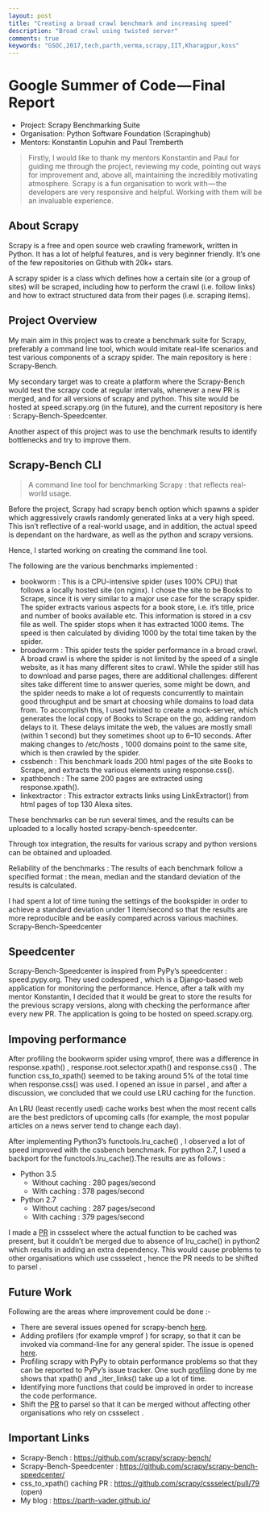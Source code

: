 ```yaml
---
layout: post
title: "Creating a broad crawl benchmark and increasing speed"
description: "Broad crawl using twisted server"
comments: true
keywords: "GSOC,2017,tech,parth,verma,scrapy,IIT,Kharagpur,koss"
---
```


# Google Summer of Code — Final Report

* Project: Scrapy Benchmarking Suite
* Organisation: Python Software Foundation (Scrapinghub)
* Mentors: Konstantin Lopuhin and Paul Tremberth

>Firstly, I would like to thank my mentors Konstantin and Paul for guiding me through the project, reviewing my code, pointing out ways for improvement and, above all, maintaining the incredibly motivating atmosphere.
Scrapy is a fun organisation to work with — the developers are very responsive and helpful. Working with them will be an invaluable experience.
## About Scrapy

Scrapy is a free and open source web crawling framework, written in Python. It has a lot of helpful features, and is very beginner friendly. It’s one of the few repositories on Github with 20k+ stars.

A scrapy spider is a class which defines how a certain site (or a group of sites) will be scraped, including how to perform the crawl (i.e. follow links) and how to extract structured data from their pages (i.e. scraping items).

## Project Overview

My main aim in this project was to create a benchmark suite for Scrapy, preferably a command line tool, which would imitate real-life scenarios and test various components of a scrapy spider. The main repository is here : Scrapy-Bench.

My secondary target was to create a platform where the Scrapy-Bench would test the scrapy code at regular intervals, whenever a new PR is merged, and for all versions of scrapy and python. This site would be hosted at speed.scrapy.org (in the future), and the current repository is here : Scrapy-Bench-Speedcenter.

Another aspect of this project was to use the benchmark results to identify bottlenecks and try to improve them.


## Scrapy-Bench CLI
>A command line tool for benchmarking Scrapy : that reflects real-world usage.

Before the project, Scrapy had scrapy bench option which spawns a spider which aggressively crawls randomly generated links at a very high speed. This isn’t reflective of a real-world usage, and in addition, the actual speed is dependant on the hardware, as well as the python and scrapy versions.

Hence, I started working on creating the command line tool. 

The following are the various benchmarks implemented :
* bookworm : This is a CPU-intensive spider (uses 100% CPU) that follows a locally hosted site (on nginx). I chose the site to be Books to Scrape, since it is very similar to a major use case for the scrapy spider. The spider extracts various aspects for a book store, i.e. it’s title, price and number of books available etc. This information is stored in a csv file as well. The spider stops when it has extracted 1000 items. 
The speed is then calculated by dividing 1000 by the total time taken by the spider.
* broadworm : This spider tests the spider performance in a broad crawl.
A broad crawl is where the spider is not limited by the speed of a single website, as it has many different sites to crawl. While the spider still has to download and parse pages, there are additional challenges: different sites take different time to answer queries, some might be down, and the spider needs to make a lot of requests concurrently to maintain good throughput and be smart at choosing while domains to load data from.
To accomplish this, I used twisted to create a mock-server, which generates the local copy of Books to Scrape on the go, adding random delays to it. These delays imitate the web, the values are mostly small (within 1 second) but they sometimes shoot up to 6–10 seconds. After making changes to /etc/hosts , 1000 domains point to the same site, which is then crawled by the spider.
* cssbench : This benchmark loads 200 html pages of the site Books to Scrape, and extracts the various elements using response.css().
* xpathbench : The same 200 pages are extracted using response.xpath().
* linkextractor : This extractor extracts links using LinkExtractor() from html pages of top 130 Alexa sites.

These benchmarks can be run several times, and the results can be uploaded to a locally hosted scrapy-bench-speedcenter.

Through tox integration, the results for various scrapy and python versions can be obtained and uploaded.

Reliability of the benchmarks : The results of each benchmark follow a specified format : the mean, median and the standard deviation of the results is calculated.

I had spent a lot of time tuning the settings of the bookspider in order to achieve a standard deviation under 1 item/second so that the results are more reproducible and be easily compared across various machines.
Scrapy-Bench-Speedcenter

## Speedcenter

Scrapy-Bench-Speedcenter is inspired from PyPy’s speedcenter : speed.pypy.org. They used codespeed , which is a Django-based web application for monitoring the performance. Hence, after a talk with my mentor Konstantin, I decided that it would be great to store the results for the previous scrapy versions, along with checking the performance after every new PR. The application is going to be hosted on speed.scrapy.org.

## Impoving performance

After profiling the bookworm spider using vmprof, there was a difference in response.xpath() , response.root.selector.xpath() and response.css() . The function css_to_xpath() seemed to be taking around 5% of the total time when response.css() was used. I opened an issue in parsel , and after a discussion, we concluded that we could use LRU caching for the function.

An LRU (least recently used) cache works best when the most recent calls are the best predictors of upcoming calls (for example, the most popular articles on a news server tend to change each day).

After implementing Python3’s functools.lru_cache() , I observed a lot of speed improved with the cssbench benchmark. For python 2.7, I used a backport for the functools.lru_cache().The results are as follows :

* Python 3.5
  * Without caching : 280 pages/second
  * With caching : 378 pages/second
* Python 2.7
  * Without caching : 287 pages/second
  * With caching : 379 pages/second

I made a [PR](https://github.com/scrapy/cssselect/pull/79) in cssselect where the actual function to be cached was present, but it couldn’t be merged due to absence of lru_cache() in python2 which results in adding an extra dependency. This would cause problems to other organisations which use cssselect , hence the PR needs to be shifted to parsel .

## Future Work

Following are the areas where improvement could be done :-
* There are several issues opened for scrapy-bench [here](https://github.com/scrapy/scrapy-bench/issues).
* Adding profilers (for example vmprof ) for scrapy, so that it can be invoked via command-line for any general spider. The issue is opened [here](https://github.com/scrapy/scrapy/issues/2792).
* Profiling scrapy with PyPy to obtain performance problems so that they can be reported to PyPy’s issue tracker. One such [profiling](http://vmprof.com/#/dd665457-68b1-476d-9f49-6ff69c7eef72) done by me shows that xpath() and _iter_links() take up a lot of time.
* Identifying more functions that could be improved in order to increase the code performance.
* Shift the [PR](https://github.com/scrapy/cssselect/pull/79) to parsel so that it can be merged without affecting other organisations who rely on cssselect .

## Important Links
* Scrapy-Bench : https://github.com/scrapy/scrapy-bench/
* Scrapy-Bench-Speedcenter : https://github.com/scrapy/scrapy-bench-speedcenter/
* css_to_xpath() caching PR : https://github.com/scrapy/cssselect/pull/79 (open)
* My blog : https://parth-vader.github.io/

